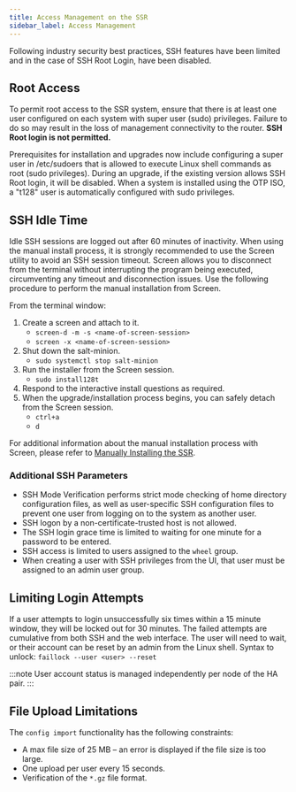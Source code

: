 ```yaml
---
title: Access Management on the SSR
sidebar_label: Access Management
---
```


Following industry security best practices, SSH features have been limited and in the case of SSH Root Login, have been disabled.

## Root Access
To permit root access to the SSR system, ensure that there is at least one user configured on each system with super user (sudo) privileges. Failure to do so may result in the loss of management connectivity to the router. 
**SSH Root login is not permitted.**

Prerequisites for installation and upgrades now include configuring a super user in /etc/sudoers that is allowed to execute Linux shell commands as root (sudo privileges).
During an upgrade, if the existing version allows SSH Root login, it will be disabled. When a system is installed using the OTP ISO, a "t128" user is automatically configured with sudo privileges. 

## SSH Idle Time
Idle SSH sessions are logged out after 60 minutes of inactivity. When using the manual install process, it is strongly recommended to use the Screen utility to avoid an SSH session timeout. Screen allows you to disconnect from the terminal without interrupting the program being executed, circumventing any timeout and disconnection issues. Use the following procedure to perform the manual installation from Screen. 

From the terminal window:
1. Create a screen and attach to it.
	- `screen-d -m -s <name-of-screen-session>`
	- `screen -x <name-of-screen-session>`
2. Shut down the salt-minion.
	- `sudo systemctl stop salt-minion`
3. Run the installer from the Screen session.
	- `sudo install128t`
4. Respond to the interactive install questions as required.
5. When the upgrade/installation process begins, you can safely detach from the Screen session. 
	- `ctrl+a`
	- `d`

For additional information about the manual installation process with Screen, please refer to [Manually Installing the SSR](intro_installation_installer.md).

### Additional SSH Parameters
- SSH Mode Verification performs strict mode checking of home directory configuration files, as well as user-specific SSH configuration files to prevent one user from logging on to the system as another user.
- SSH logon by a non-certificate-trusted host is not allowed. 
- The SSH login grace time is limited to waiting for one minute for a password to be entered.
- SSH access is limited to users assigned to the `wheel` group.
- When creating a user with SSH privileges from the UI, that user must be assigned to an admin user group.

## Limiting Login Attempts
If a user attempts to login unsuccessfully six times within a 15 minute window, they will be locked out for 30 minutes. The failed attempts are cumulative from both SSH and the web interface. The user will need to wait, or their account can be reset by an admin from the Linux shell. 
Syntax to unlock:
`faillock --user <user> --reset`

:::note
User account status is managed independently per node of the HA pair.
:::

## File Upload Limitations
The `config import` functionality has the following constraints:

- A max file size of 25 MB – an error is displayed if the file size is too large.
- One upload per user every 15 seconds.
- Verification of the `*.gz` file format.  
